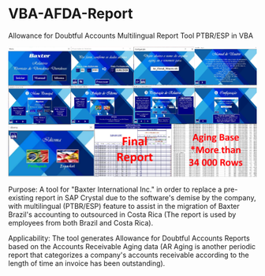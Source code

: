 # VBA-AFDA-Report
Allowance for Doubtful Accounts Multilingual Report Tool PTBR/ESP in VBA



![](figures/repository-open-graph-template.png)


Purpose:
A tool for "Baxter International Inc." in order to replace a pre-existing report in SAP Crystal due to the software's demise by the company, with multilingual (PTBR/ESP) feature to assist in the migration of Baxter Brazil's accounting to outsourced in Costa Rica (The report is used by employees from both Brazil and Costa Rica).

Applicability:
The tool generates Allowance for Doubtful Accounts Reports based on the Accounts Receivable Aging data (AR Aging is another periodic report that categorizes a company's accounts receivable according to the length of time an invoice has been outstanding).
